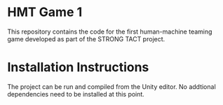 # HMT Game 1
This repository contains the code for the first human-machine teaming game developed as part of the STRONG TACT project.

# Installation Instructions
The project can be run and compiled from the Unity editor. No addtional dependencies need to be installed at this point.
